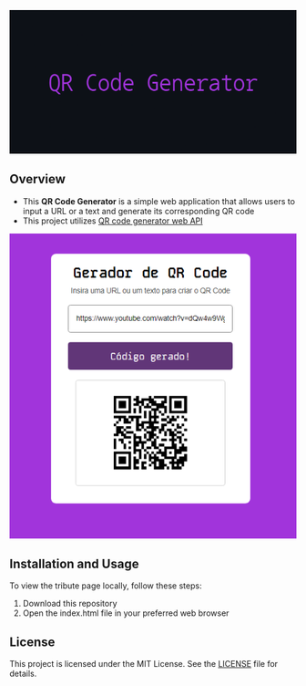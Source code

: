 <p align="center">
  <img src="img\QR_Code_Generator_Banner.png" alt="QR Code Generator Banner" />
</p>

## Overview

- This **QR Code Generator** is a simple web application that allows users to input a URL or a text and generate its corresponding QR code
- This project utilizes [QR code generator web API](https://goqr.me/api/)

<p align="center">
  <img src="img\QR_Code_Generator_Image.PNG" alt="QR Code Generator Image" />
</p>

## Installation and Usage

To view the tribute page locally, follow these steps:

1. Download this repository
2. Open the index.html file in your preferred web browser

## License

This project is licensed under the MIT License. See the [LICENSE](LICENSE) file for details.
